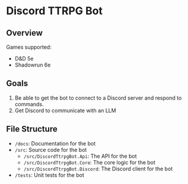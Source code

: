 # Discord TTRPG Bot

## Overview

Games supported:

- D&D 5e
- Shadowrun 6e

## Goals

1. Be able to get the bot to connect to a Discord server and respond to commands.
1. Get Discord to communicate with an LLM

## File Structure

- `/docs`: Documentation for the bot
- `/src`: Source code for the bot
  - `/src/DiscordTtrpgBot.Api`: The API for the bot
  - `/src/DiscordTtrpgBot.Core`: The core logic for the bot
  - `/src/DiscordTtrpgBot.Discord`: The Discord client for the bot
- `/tests`: Unit tests for the bot
